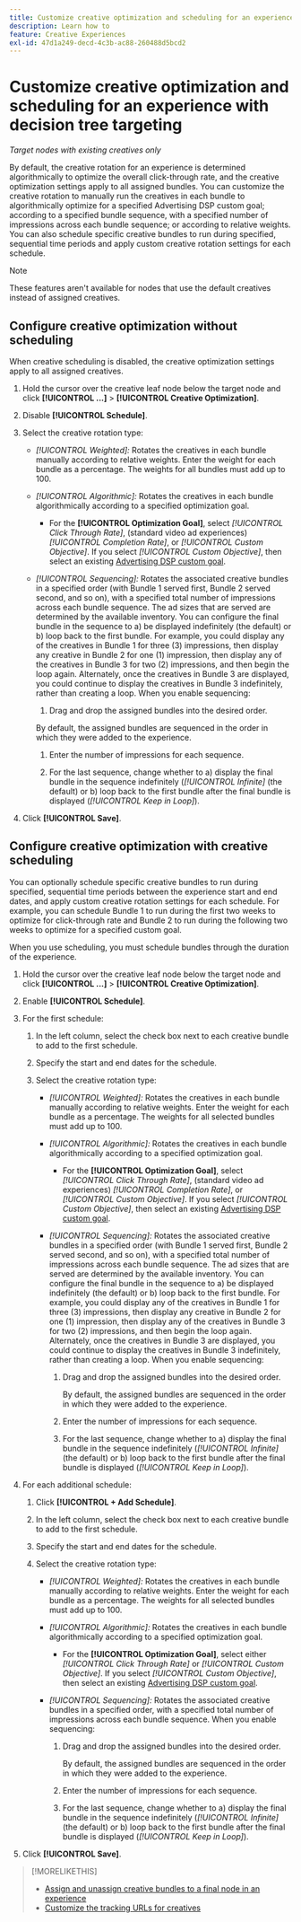 ```yaml
---
title: Customize creative optimization and scheduling for an experience
description: Learn how to
feature: Creative Experiences
exl-id: 47d1a249-decd-4c3b-ac88-260488d5bcd2
---
```

# Customize creative optimization and scheduling for an experience with decision tree targeting

*Target nodes with existing creatives only*

By default, the creative rotation for an experience is determined algorithmically to optimize the overall click-through rate, and the creative optimization settings apply to all assigned bundles. You can customize the creative rotation to manually run the creatives in each bundle to algorithmically optimize for a specified Advertising DSP custom goal; according to a specified bundle sequence, with a specified number of impressions across each bundle sequence; or according to relative weights. You can also schedule specific creative bundles to run during specified, sequential time periods and apply custom creative rotation settings for each schedule.

>[!NOTE]
>
>These features aren't available for nodes that use the default creatives instead of assigned creatives.

## Configure creative optimization without scheduling

When creative scheduling is disabled, the creative optimization settings apply to all assigned creatives.

1. Hold the cursor over the creative leaf node below the target node and click **[!UICONTROL ...]** > **[!UICONTROL Creative Optimization]**.

1. Disable **[!UICONTROL Schedule]**.  

1. Select the creative rotation type:

   * *[!UICONTROL Weighted]:* Rotates the creatives in each bundle manually according to relative weights. Enter the weight for each bundle as a percentage. The weights for all bundles must add up to 100.
   
   * *[!UICONTROL Algorithmic]:* Rotates the creatives in each bundle algorithmically according to a specified optimization goal.
   
     * For the **[!UICONTROL Optimization Goal]**, select *[!UICONTROL Click Through Rate]*, (standard video ad experiences) *[!UICONTROL Completion Rate]*, or *[!UICONTROL Custom Objective]*.  If you select *[!UICONTROL Custom Objective]*, then select an existing [Advertising DSP custom goal](/help/dsp/optimization/custom-goal.md).

   * *[!UICONTROL Sequencing]:* Rotates the associated creative bundles in a specified order (with Bundle 1 served first, Bundle 2 served second, and so on), with a specified total number of impressions across each bundle sequence. The ad sizes that are served are determined by the available inventory. You can configure the final bundle in the sequence to a\) be displayed indefinitely (the default) or b\) loop back to the first bundle. For example, you could display any of the creatives in Bundle 1 for three (3) impressions, then display any creative in Bundle 2 for one (1) impression, then display any of the creatives in Bundle 3 for two (2) impressions, and then begin the loop again. Alternately, once the creatives in Bundle 3 are displayed, you could continue to display the creatives in Bundle 3 indefinitely, rather than creating a loop. When you enable sequencing:

     1. Drag and drop the assigned bundles into the desired order.

       By default, the assigned bundles are sequenced in the order in which they were added to the experience.
     
     1. Enter the number of impressions for each sequence.
     
     1. For the last sequence, change whether to a\) display the final bundle in the sequence indefinitely (*[!UICONTROL Infinite]* (the default) or b\) loop back to the first bundle after the final bundle is displayed (*[!UICONTROL Keep in Loop]*).

1. Click **[!UICONTROL Save]**.

## Configure creative optimization with creative scheduling

You can optionally schedule specific creative bundles to run during specified, sequential time periods between the experience start and end dates, and apply custom creative rotation settings for each schedule. For example, you can schedule Bundle 1 to run during the first two weeks to optimize for click-through rate and Bundle 2 to run during the following two weeks to optimize for a specified custom goal.

When you use scheduling, you must schedule bundles through the duration of the experience.

1. Hold the cursor over the creative leaf node below the target node and click **[!UICONTROL ...]** > **[!UICONTROL Creative Optimization]**.

1. Enable **[!UICONTROL Schedule]**.

1. For the first schedule:

   1. In the left column, select the check box next to each creative bundle to add to the first schedule.
   
   1. Specify the start and end dates for the schedule.

   1. Select the creative rotation type:

      * *[!UICONTROL Weighted]:* Rotates the creatives in each bundle manually according to relative weights. Enter the weight for each bundle as a percentage. The weights for all selected bundles must add up to 100.

      * *[!UICONTROL Algorithmic]:* Rotates the creatives in each bundle algorithmically according to a specified optimization goal.

        * For the **[!UICONTROL Optimization Goal]**, select *[!UICONTROL Click Through Rate]*, (standard video ad experiences) *[!UICONTROL Completion Rate]*, or *[!UICONTROL Custom Objective]*.  If you select *[!UICONTROL Custom Objective]*, then select an existing [Advertising DSP custom goal](/help/dsp/optimization/custom-goal.md).

      * *[!UICONTROL Sequencing]:* Rotates the associated creative bundles in a specified order (with Bundle 1 served first, Bundle 2 served second, and so on), with a specified total number of impressions across each bundle sequence. The ad sizes that are served are determined by the available inventory. You can configure the final bundle in the sequence to a\) be displayed indefinitely (the default) or b\) loop back to the first bundle. For example, you could display any of the creatives in Bundle 1 for three (3) impressions, then display any creative in Bundle 2 for one (1) impression, then display any of the creatives in Bundle 3 for two (2) impressions, and then begin the loop again. Alternately, once the creatives in Bundle 3 are displayed, you could continue to display the creatives in Bundle 3 indefinitely, rather than creating a loop. When you enable sequencing:
      
        1. Drag and drop the assigned bundles into the desired order.
        
           By default, the assigned bundles are sequenced in the order in which they were added to the experience.
        
        1. Enter the number of impressions for each sequence.
        
        1. For the last sequence, change whether to a\) display the final bundle in the sequence indefinitely (*[!UICONTROL Infinite]* (the default) or b\) loop back to the first bundle after the final bundle is displayed (*[!UICONTROL Keep in Loop]*).

1. For each additional schedule:

   1. Click **[!UICONTROL + Add Schedule]**.

   1. In the left column, select the check box next to each creative bundle to add to the first schedule.
   
   1. Specify the start and end dates for the schedule.

   1. Select the creative rotation type:

      * *[!UICONTROL Weighted]:* Rotates the creatives in each bundle manually according to relative weights. Enter the weight for each bundle as a percentage. The weights for all selected bundles must add up to 100.

      * *[!UICONTROL Algorithmic]:* Rotates the creatives in each bundle algorithmically according to a specified optimization goal.

        * For the **[!UICONTROL Optimization Goal]**, select either *[!UICONTROL Click Through Rate]* or *[!UICONTROL Custom Objective]*.  If you select *[!UICONTROL Custom Objective]*, then select an existing [Advertising DSP custom goal](/help/dsp/optimization/custom-goal.md).

      * *[!UICONTROL Sequencing]:* Rotates the associated creative bundles in a specified order, with a specified total number of impressions across each bundle sequence. When you enable sequencing:
      
        1. Drag and drop the assigned bundles into the desired order.
        
           By default, the assigned bundles are sequenced in the order in which they were added to the experience.
        
        1. Enter the number of impressions for each sequence.
        
        1. For the last sequence, change whether to a\) display the final bundle in the sequence indefinitely (*[!UICONTROL Infinite]* (the default) or b\) loop back to the first bundle after the final bundle is displayed (*[!UICONTROL Keep in Loop]*).

1. Click **[!UICONTROL Save]**.

>[!MORELIKETHIS]
>
>* [Assign and unassign creative bundles to a final node in an experience](/help/creative/experiences/experience-assign-creative-bundles.md)
>* [Customize the tracking URLs for creatives](/help/creative/experiences/experience-tracking-urls-targeting.md)
